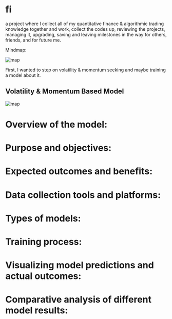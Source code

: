 # fi

a project where I collect all of my quantitative finance & algorithmic trading knowledge together and work,
collect the codes up, reviewing the projects, managing it, upgrading, saving and leaving milestones in the way for others,
friends, and for future me.

Mindmap:

![map](https://i.imgur.com/IsAUdUe.png)

First, I wanted to step on volatility & momentum seeking and maybe training a model about it.

## Volatility & Momentum Based Model

![map](https://imgur.com/1TOqzrr.png)

# Overview of the model:

# Purpose and objectives:

# Expected outcomes and benefits:

# Data collection tools and platforms:

# Types of models:

# Training process:

# Visualizing model predictions and actual outcomes:

# Comparative analysis of different model results:
